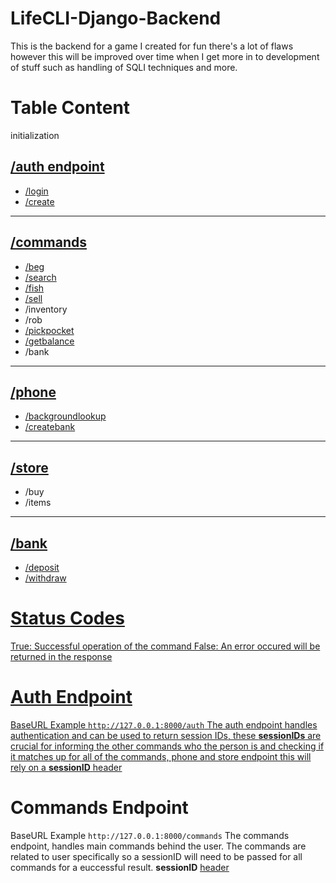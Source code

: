 # LifeCLI-Django-Backend
This is the backend for a game I created for fun there's a lot of flaws however this will be improved over time when I get more in to development of stuff such as handling of SQLI techniques and more.

<h1>Table Content</h1>
initialization
<h2><a href="https://github.com/someguyagainv2/LifeCLI-Django-Backend/tree/main/auth">/auth endpoint</a></h2>
<ul>
    <li><a href="https://github.com/someguyagainv2/LifeCLI-Django-Backend/tree/main/auth#login">/login</a></li>
    <li><a href="https://github.com/someguyagainv2/LifeCLI-Django-Backend/blob/main/auth/readme.md#create">/create</a></li>
</ul>

<hr>

<h2><a href="https://github.com/someguyagainv2/LifeCLI-Django-Backend/tree/main/commands">/commands</a></h2>
<ul>
    <li><a href="https://github.com/someguyagainv2/LifeCLI-Django-Backend/tree/main/commands#beg">/beg</a></li>
    <li><a href="https://github.com/someguyagainv2/LifeCLI-Django-Backend/tree/main/commands#search">/search</a></li>
    <li><a href="https://github.com/someguyagainv2/LifeCLI-Django-Backend/tree/main/commands#fish">/fish</a></li>
    <li><a href="https://github.com/someguyagainv2/LifeCLI-Django-Backend/blob/main/commands/readme.md#sell">/sell</a></li>
    <li>/inventory</li>
    <li>/rob</li>
    <li><a href="https://github.com/someguyagainv2/LifeCLI-Django-Backend/tree/main/commands#pickpocket">/pickpocket</a></li>
    <li><a href="https://github.com/someguyagainv2/LifeCLI-Django-Backend/blob/main/commands/readme.md#getbalance">/getbalance</a></li>
    <li>/bank</li>
</ul>

<hr>

<h2><a href="https://github.com/someguyagainv2/LifeCLI-Django-Backend/tree/main/phone">/phone</a></h2>
<ul>
    <li><a href="https://github.com/someguyagainv2/LifeCLI-Django-Backend/tree/main/phone#backgroundlookup">/backgroundlookup</a></li>
    <li><a href="https://github.com/someguyagainv2/LifeCLI-Django-Backend/tree/main/phone#createbank">/createbank</a></li>
</ul>

<hr>

<h2><a href="https://github.com/someguyagainv2/LifeCLI-Django-Backend/tree/main/store">/store</a></h2>

<ul>
    <li>/buy</li>
    <li>/items</li>
</ul>


<hr>

<h2><a href="https://github.com/someguyagainv2/LifeCLI-Django-Backend/tree/main/bank">/bank</a></h2>

<ul>
    <li><a href="https://github.com/someguyagainv2/LifeCLI-Django-Backend/tree/main/bank#deposit">/deposit</a></li>
    <li><a href="https://github.com/someguyagainv2/LifeCLI-Django-Backend/tree/main/bank#withdraw">/withdraw</li>
</ul>

<h1>Status Codes</h1>
True: Successful operation of the command
False: An error occured will be returned in the response

<h1>Auth Endpoint</h1>

BaseURL Example
```http://127.0.0.1:8000/auth```
The auth endpoint handles authentication and can be used to return session IDs, these __sessionIDs__ are crucial for informing the other commands who the person is and checking if it matches up for all of the commands, phone and store endpoint this will rely on a <b>sessionID</b> <u><a href="https://developer.mozilla.org/en-US/docs/Glossary/Request_header">header</a></u>

<h1>Commands Endpoint</h1>

BaseURL Example
```http://127.0.0.1:8000/commands```
The commands endpoint, handles main commands behind the user. The commands are related to user specifically so a sessionID will need to be passed for all commands for a euccessful result. <b>sessionID</b> <u><a href="https://developer.mozilla.org/en-US/docs/Glossary/Request_header">header</a></u>





